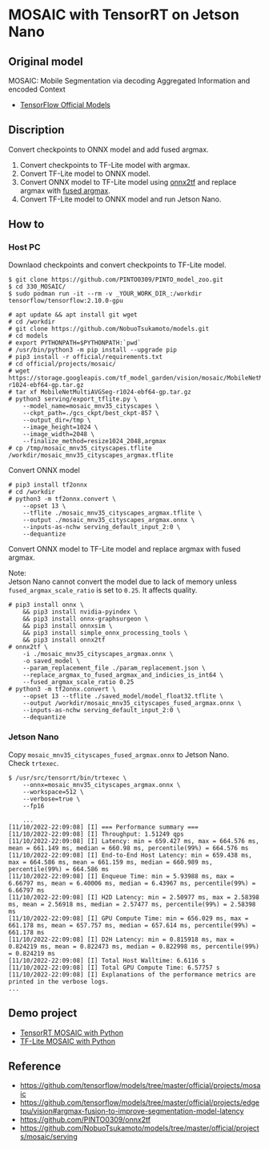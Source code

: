 # MOSAIC with TensorRT on Jetson Nano

## Original model

MOSAIC: Mobile Segmentation via decoding Aggregated Information and encoded Context
- [TensorFlow Official Models](https://github.com/tensorflow/models/tree/master/official/projects/mosaic)


## Discription
Convert checkpoints to ONNX model and add fused argmax.

1. Convert checkpoints to TF-Lite model with argmax.
2. Convert TF-Lite model to ONNX model.
3. Convert ONNX model to TF-Lite model using [onnx2tf](https://github.com/PINTO0309/onnx2tf) and replace argmax with [fused argmax](https://github.com/tensorflow/models/tree/master/official/projects/edgetpu/vision#argmax-fusion-to-improve-segmentation-model-latency).
4. Convert TF-Lite model to ONNX model and run Jetson Nano.

## How to


### Host PC
Downlaod checkpoints and convert checkpoints to TF-Lite model.
```
$ git clone https://github.com/PINTO0309/PINTO_model_zoo.git
$ cd 330_MOSAIC/
$ sudo podman run -it --rm -v _YOUR_WORK_DIR_:/workdir tensorflow/tensorflow:2.10.0-gpu

# apt update && apt install git wget
# cd /workdir
# git clone https://github.com/NobuoTsukamoto/models.git
# cd models
# export PYTHONPATH=$PYTHONPATH:`pwd`
# /usr/bin/python3 -m pip install --upgrade pip
# pip3 install -r official/requirements.txt
# cd official/projects/mosaic/
# wget https://storage.googleapis.com/tf_model_garden/vision/mosaic/MobileNetMultiAVGSeg-r1024-ebf64-gp.tar.gz
# tar xf MobileNetMultiAVGSeg-r1024-ebf64-gp.tar.gz
# python3 serving/export_tflite.py \
    --model_name=mosaic_mnv35_cityscapes \
    --ckpt_path=./gcs_ckpt/best_ckpt-857 \
    --output_dir=/tmp \
    --image_height=1024 \
    --image_width=2048 \
    --finalize_method=resize1024_2048,argmax
# cp /tmp/mosaic_mnv35_cityscapes.tflite /workdir/mosaic_mnv35_cityscapes_argmax.tflite
```

Convert ONNX model
```
# pip3 install tf2onnx
# cd /workdir
# python3 -m tf2onnx.convert \
    --opset 13 \
    --tflite ./mosaic_mnv35_cityscapes_argmax.tflite \
    --output ./mosaic_mnv35_cityscapes_argmax.onnx \
    --inputs-as-nchw serving_default_input_2:0 \
    --dequantize
```

Convert ONNX model to TF-Lite model and replace argmax with fused argmax.  

Note:  
Jetson Nano cannot convert the model due to lack of memory unless `fused_argmax_scale_ratio` is set to `0.25`. It affects quality.
```
# pip3 install onnx \
    && pip3 install nvidia-pyindex \
    && pip3 install onnx-graphsurgeon \
    && pip3 install onnxsim \
    && pip3 install simple_onnx_processing_tools \
    && pip3 install onnx2tf
# onnx2tf \
    -i ./mosaic_mnv35_cityscapes_argmax.onnx \
    -o saved_model \
    --param_replacement_file ./param_replacement.json \
    --replace_argmax_to_fused_argmax_and_indicies_is_int64 \
    --fused_argmax_scale_ratio 0.25
# python3 -m tf2onnx.convert \
    --opset 13 --tflite ./saved_model/model_float32.tflite \
    --output /workdir/mosaic_mnv35_cityscapes_fused_argmax.onnx \
    --inputs-as-nchw serving_default_input_2:0 \
    --dequantize
``` 

### Jetson Nano

Copy `mosaic_mnv35_cityscapes_fused_argmax.onnx` to Jetson Nano.  
Check `trtexec`.
```
$ /usr/src/tensorrt/bin/trtexec \
    --onnx=mosaic_mnv35_cityscapes_argmax.onnx \
    --workspace=512 \
    --verbose=true \
    --fp16

    ...
[11/10/2022-22:09:08] [I] === Performance summary ===
[11/10/2022-22:09:08] [I] Throughput: 1.51249 qps
[11/10/2022-22:09:08] [I] Latency: min = 659.427 ms, max = 664.576 ms, mean = 661.149 ms, median = 660.98 ms, percentile(99%) = 664.576 ms
[11/10/2022-22:09:08] [I] End-to-End Host Latency: min = 659.438 ms, max = 664.586 ms, mean = 661.159 ms, median = 660.989 ms, percentile(99%) = 664.586 ms
[11/10/2022-22:09:08] [I] Enqueue Time: min = 5.93988 ms, max = 6.66797 ms, mean = 6.40006 ms, median = 6.43967 ms, percentile(99%) = 6.66797 ms
[11/10/2022-22:09:08] [I] H2D Latency: min = 2.50977 ms, max = 2.58398 ms, mean = 2.56918 ms, median = 2.57477 ms, percentile(99%) = 2.58398 ms
[11/10/2022-22:09:08] [I] GPU Compute Time: min = 656.029 ms, max = 661.178 ms, mean = 657.757 ms, median = 657.614 ms, percentile(99%) = 661.178 ms
[11/10/2022-22:09:08] [I] D2H Latency: min = 0.815918 ms, max = 0.824219 ms, mean = 0.822473 ms, median = 0.822998 ms, percentile(99%) = 0.824219 ms
[11/10/2022-22:09:08] [I] Total Host Walltime: 6.6116 s
[11/10/2022-22:09:08] [I] Total GPU Compute Time: 6.57757 s
[11/10/2022-22:09:08] [I] Explanations of the performance metrics are printed in the verbose logs.
...
```

## Demo project
- [TensorRT MOSAIC with Python](https://github.com/NobuoTsukamoto/tensorrt-examples/tree/main/python/mosaic)
- [TF-Lite MOSAIC with Python](https://github.com/NobuoTsukamoto/tflite-cv-example/tree/master/mosaic)

## Reference
- https://github.com/tensorflow/models/tree/master/official/projects/mosaic
- https://github.com/tensorflow/models/tree/master/official/projects/edgetpu/vision#argmax-fusion-to-improve-segmentation-model-latency
- https://github.com/PINTO0309/onnx2tf
- https://github.com/NobuoTsukamoto/models/tree/master/official/projects/mosaic/serving